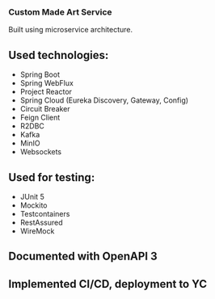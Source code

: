 ### Custom Made Art Service

Built using microservice architecture.

## Used technologies:
* Spring Boot
* Spring WebFlux
* Project Reactor
* Spring Cloud (Eureka Discovery, Gateway, Config)
* Circuit Breaker
* Feign Client
* R2DBC
* Kafka
* MinIO
* Websockets
  
## Used for testing:
* JUnit 5
* Mockito
* Testcontainers
* RestAssured
* WireMock

## Documented with OpenAPI 3

## Implemented CI/CD, deployment to YC
